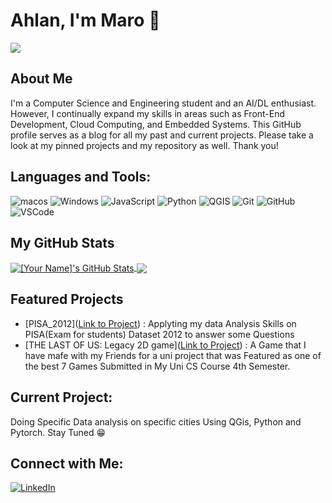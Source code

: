 # Ahlan, I'm Maro 👋
![](https://komarev.com/ghpvc/?username=MaroSalah02&color=green)

## About Me
I'm a Computer Science and Engineering student and an AI/DL enthusiast. However, I continually expand my skills in areas such as Front-End Development, Cloud Computing, and Embedded Systems. This GitHub profile serves as a blog for all my past and current projects. Please take a look at my pinned projects and my repository as well. Thank you!

## Languages and Tools:

[//]: # (You can add icons for languages and tools here. For example:)

![macos](https://img.shields.io/badge/-macos-black?style=flat-square&logo=macos)
![Windows](https://img.shields.io/badge/-Windows-black?style=flat-square&logo=Windows)
![JavaScript](https://img.shields.io/badge/-JavaScript-black?style=flat-square&logo=javascript)
![Python](https://img.shields.io/badge/-Python-black?style=flat-square&logo=python)
![QGIS](https://img.shields.io/badge/-QGIS-black?style=flat-square&logo=qgis)
![Git](https://img.shields.io/badge/-Git-black?style=flat-square&logo=git)
![GitHub](https://img.shields.io/badge/-GitHub-181717?style=flat-square&logo=github)
![VSCode](https://img.shields.io/badge/-VSCode-007ACC?style=flat-square&logo=visualstudiocode)

## My GitHub Stats

[//]: # (You can use https://github.com/anuraghazra/github-readme-stats to generate stats cards.)

<a href="https://github.com/[YourGitHub]">
  <img align="center" src="https://github-readme-stats.vercel.app/api?username=MaroSalah02&show_icons=true&line_height=27&count_private=true&theme=radical" alt="[Your Name]'s GitHub Stats" />
</a>
<a href="https://github.com/[YourGitHub]">
  <img align="center" src="https://github-readme-stats.vercel.app/api/top-langs/?username=MaroSalah02&theme=radical" />
</a>


## Featured Projects 

[//]: # (If you have a blog, you can list your latest posts here. You can use a GitHub Action to automate this.)

- [PISA_2012]([Link to Project](https://github.com/MaroSalah02/Project_PISA)) : Applyting my data Analysis Skills on PISA(Exam for students) Dataset 2012 to answer some Questions
- [THE LAST OF US: Legacy 2D game]([Link to Project](https://github.com/MaroSalah02/THE_LAST_OF_US)) : A Game that I have mafe with my Friends for a uni project that was Featured as one of the best 7 Games Submitted in My Uni CS Course 4th Semester.

## Current Project:
Doing Specific Data analysis on specific cities Using QGis, Python and Pytorch. Stay Tuned 😁

## Connect with Me:

[//]: # (Social media links.)

<a href="https://www.linkedin.com/in/Marawan-Abdelrahman/" target="_blank">
    <img src="https://img.shields.io/badge/-LinkedIn-blue?style=flat-square&logo=Linkedin&logoColor=white" alt="LinkedIn">
</a>
<!--
**MaroSalah02/MaroSalah02** is a ✨ _special_ ✨ repository because its `README.md` (this file) appears on your GitHub profile.-->
